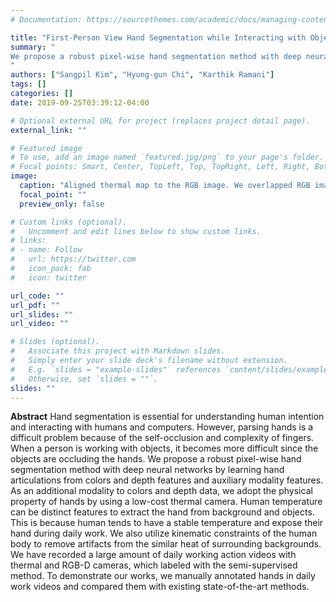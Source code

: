 ```yaml
---
# Documentation: https://sourcethemes.com/academic/docs/managing-content/

title: "First-Person View Hand Segmentation while Interacting with Objects with Multi-Spectral Sensors"
summary: "
We propose a robust pixel-wise hand segmentation method with deep neural networks by learning hand articulations from colors and depth features and auxiliary modality features.
"
authors: ["Sangpil Kim", "Hyung-gun Chi", "Karthik Ramani"]
tags: []
categories: []
date: 2019-09-25T03:39:12-04:00

# Optional external URL for project (replaces project detail page).
external_link: ""

# Featured image
# To use, add an image named `featured.jpg/png` to your page's folder.
# Focal points: Smart, Center, TopLeft, Top, TopRight, Left, Right, BottomLeft, Bottom, BottomRight.
image:
  caption: "Aligned thermal map to the RGB image. We overlapped RGB image to the thermal map by adjusting the opacity values for the visualization."
  focal_point: ""
  preview_only: false

# Custom links (optional).
#   Uncomment and edit lines below to show custom links.
# links:
# - name: Follow
#   url: https://twitter.com
#   icon_pack: fab
#   icon: twitter

url_code: ""
url_pdf: ""
url_slides: ""
url_video: ""

# Slides (optional).
#   Associate this project with Markdown slides.
#   Simply enter your slide deck's filename without extension.
#   E.g. `slides = "example-slides"` references `content/slides/example-slides.md`.
#   Otherwise, set `slides = ""`.
slides: ""
---
```

**Abstract**
Hand segmentation is essential for understanding human intention and interacting with humans and computers. However, parsing hands is a difficult problem because of the self-occlusion and complexity of fingers. When a person is working with objects, it becomes more difficult since the objects are occluding the hands. We propose a robust pixel-wise hand segmentation method with deep neural networks by learning hand articulations from colors and depth features and auxiliary modality features. As an additional modality to colors and depth data, we adopt the physical property of hands by using a low-cost thermal camera. Human temperature can be distinct features to extract the hand from background and objects. This is because human tends to have a stable temperature and expose their hand during daily work. We also utilize kinematic constraints of the human body to remove artifacts from the similar heat of surrounding backgrounds. We have recorded a large amount of daily working action videos with thermal and RGB-D cameras, which labeled with the semi-supervised method. To demonstrate our works, we manually annotated hands in daily work videos and compared them with existing state-of-the-art methods.